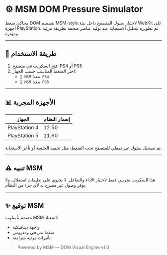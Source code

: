 # ⚙️ MSM DOM Pressure Simulator

محاكي ضغط DOM بتصميم MSM-style لاختبار سلوك المتصفح داخل بيئة WebKit على أجهزة PlayStation. تم تطويره لتحليل الاستجابة عند توليد عناصر ضخمة بطريقة مرئية ومؤثرة.

---

## 🔧 طريقة الاستخدام

1. افتح السكربت في متصفح PS4 أو PS5
2. اختر الضغط المناسب حسب الجهاز:
   - `🧪 MSM ضغط PS4`
   - `🧪 MSM ضغط PS5`

---

## 📊 الأجهزة المجربة

| الجهاز       | إصدار النظام |
|--------------|----------------|
| PlayStation 4 | 12.50         |
| PlayStation 5 | 11.60         |

تم تسجيل سلوك غير نمطي للمتصفح تحت الضغط، مثل تجميد الجلسة أو تأخر الاستجابة.

---

## ⚠️ تنبيه MSM

هذا السكربت تجريبي فقط لاختبار الأداء والتفاعل. لا يحتوي على تعليمات استغلال، ولا يوفر وصول غير مصرح به لأي جزء من النظام.

---

## ✨ توقيع MSM

مصمم بأسلوب MSM المعتاد:
- واجهة ديناميكية
- ضغط تدريجي ومدروس
- تأثيرات مرئية متزامنة

> Powered by MSM — DOM Visual Engine v1.0
